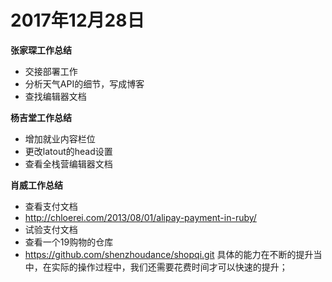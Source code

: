 
# 2017年12月28日
**张家琛工作总结**
- 交接部署工作
- 分析天气API的细节，写成博客
- 查找编辑器文档

**杨吉堂工作总结**
- 增加就业内容栏位
- 更改latout的head设置
- 查看全栈营编辑器文档

**肖威工作总结**
- 查看支付文档
- http://chloerei.com/2013/08/01/alipay-payment-in-ruby/
- 试验支付文档
- 查看一个19购物的仓库
- https://github.com/shenzhoudance/shopqi.git
具体的能力在不断的提升当中，在实际的操作过程中，我们还需要花费时间才可以快速的提升；
